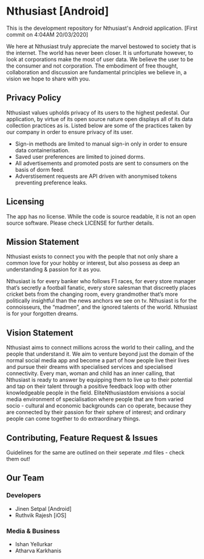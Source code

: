 # Nthusiast [Android]
 
This is the development repository for Nthusiast's Android application. [First commit on 4:04AM 20/03/2020]

We here at Nthusiast truly appreciate the marvel bestowed to society that is the internet. The world has never been closer. It is unfortunate however, to look at corporations make the most of user data. We believe the user to be the consumer and not corporation. The embodiment of free thought, collaboration and discussion are fundamental principles we believe in, a vision we hope to share with you.

## Privacy Policy

Nthusiast values upholds privacy of its users to the highest pedestal. Our application, by virtue of its open source nature open displays all of its data collection practices as is. Listed below are some of the practices taken by our company in order to ensure privacy of its user.
- Sign-in methods are limited to manual sign-in only in order to ensure data containerisation.
- Saved user preferences are limited to joined dorms.
- All advertisements and promoted posts are sent to consumers on the basis of dorm feed.
- Adverstisement requests are API driven with anonymised tokens preventing preference leaks.

## Licensing 

The app has no license. While the code is source readable, it is not an open source software. Please check LICENSE for further details.

## Mission Statement

Nthusiast exists to connect you with the people that not only share a common love for your hobby or interest, but also possess as deep an understanding & passion for it as you.

Nthusiast is for every banker who follows F1 races, for every store manager that’s secretly a football fanatic, every store salesman that discreetly places cricket bets from the changing room, every grandmother that’s more politically insightful than the news anchors we see on tv.
Nthusiast is for the connoisseurs, the “madmen”, and the ignored talents of the world.
Nthusiast is for your forgotten dreams.

## Vision Statement

Nthusiast aims to connect millions across the world to their calling, and the people that understand it. We aim to venture beyond just the domain of the normal social media app and become a part of how people live their lives and pursue their dreams with specialised services and specialised connectivity.
Every man, woman and child has an inner calling, that Nthusiast is ready to answer by equipping them to live up to their potential and tap on their talent through a positive feedback loop with other knowledgeable people in the field. 
EliteNthusiastdom envisions a social media environment of specialisation where people that are from varied socio - cultural and economic backgrounds can co operate, because they are connected by their passion for their sphere of interest; and ordinary people can come together to do extraordinary things.

## Contributing, Feature Request & Issues

Guidelines for the same are outlined on their seperate .md files - check them out!


## Our Team

### Developers 

- Jinen Setpal [Android]
- Ruthvik Rajesh [iOS] 

### Media & Business

- Ishan Yellurkar 
- Atharva Karkhanis
